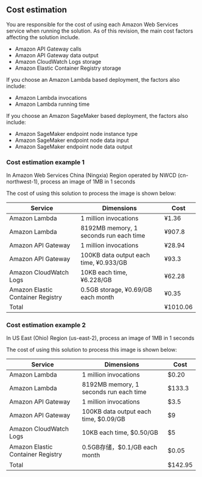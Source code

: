 ## Cost estimation

You are responsible for the cost of using each Amazon Web Services service when running the solution. As of this revision, the main cost factors affecting the solution include.

- Amazon API Gateway calls
- Amazon API Gateway data output
- Amazon CloudWatch Logs storage
- Amazon Elastic Container Registry storage

If you choose an Amazon Lambda based deployment, the factors also include:

- Amazon Lambda invocations
- Amazon Lambda running time

If you choose an Amazon SageMaker based deployment, the factors also include:

- Amazon SageMaker endpoint node instance type
- Amazon SageMaker endpoint node data input
- Amazon SageMaker endpoint node data output

### Cost estimation example 1

In Amazon Web Services China (Ningxia) Region operated by NWCD (cn-northwest-1), process an image of 1MB in 1 seconds

The cost of using this solution to process the image is shown below:

| Service | Dimensions                   | Cost       |
| ---- |----------------------|----------|
|Amazon Lambda | 1 million invocations                | ¥1.36    |
|Amazon Lambda | 8192MB memory, 1 seconds run each time      | ¥907.8  |
|Amazon API Gateway| 1 million invocations                  | ¥28.94   |
|Amazon API Gateway| 100KB data output each time, ¥0.933/GB | ¥93.3    |
|Amazon CloudWatch Logs| 10KB each time, ¥6.228/GB    | ¥62.28   |
|Amazon Elastic Container Registry| 0.5GB storage, ¥0.69/GB each month     | ¥0.35    |
| Total                                  |   | ¥1010.06 |

### Cost estimation example 2

In US East (Ohio) Region (us-east-2), process an image of 1MB in 1 seconds

The cost of using this solution to process this image is shown below:

| Service | Dimensions                   | Cost       |
|-------------------------------------|---------------------|---------|
| Amazon Lambda                     | 1 million invocations                 | $0.20   |
| Amazon Lambda                     | 8192MB memory, 1 seconds run each time     | $133.3  |
| Amazon API Gateway                | 1 million invocations                 | $3.5    |
| Amazon API Gateway              | 100KB data output each time, $0.09/GB | $9      |
| Amazon CloudWatch Logs              | 10KB each time, $0.50/GB     | $5      |
| Amazon Elastic Container Registry | 0.5GB存储，$0.1/GB each month      | $0.05   |
| Total                                 |   | $142.95 |